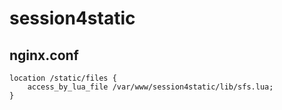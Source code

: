 # session4static

## nginx.conf

    location /static/files {
        access_by_lua_file /var/www/session4static/lib/sfs.lua;
    }

